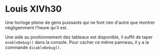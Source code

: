 # Louis XIVh30

Une horloge pleine de gens puissants qui ne font rien d'autre que montrer négligemment l'heure qu'il est.

Une aide au positionnement des tableaux est disponible, il suffit de taper `enableDebug()` dans la console. Pour cacher
ce même panneau, il y a la commande `disableDebug()`.
